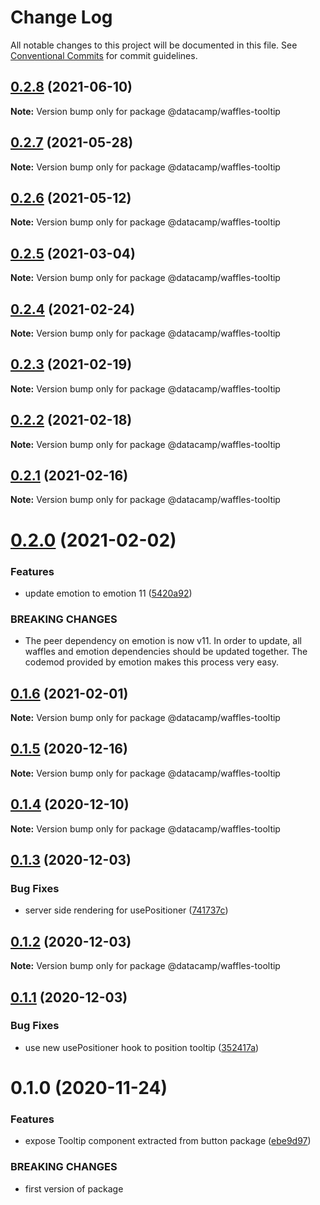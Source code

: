 # Change Log

All notable changes to this project will be documented in this file.
See [Conventional Commits](https://conventionalcommits.org) for commit guidelines.

## [0.2.8](https://github.com/datacamp/design-system/compare/@datacamp/waffles-tooltip@0.2.7...@datacamp/waffles-tooltip@0.2.8) (2021-06-10)

**Note:** Version bump only for package @datacamp/waffles-tooltip





## [0.2.7](https://github.com/datacamp/design-system/compare/@datacamp/waffles-tooltip@0.2.6...@datacamp/waffles-tooltip@0.2.7) (2021-05-28)

**Note:** Version bump only for package @datacamp/waffles-tooltip





## [0.2.6](https://github.com/datacamp/design-system/compare/@datacamp/waffles-tooltip@0.2.5...@datacamp/waffles-tooltip@0.2.6) (2021-05-12)

**Note:** Version bump only for package @datacamp/waffles-tooltip





## [0.2.5](https://github.com/datacamp/design-system/compare/@datacamp/waffles-tooltip@0.2.4...@datacamp/waffles-tooltip@0.2.5) (2021-03-04)

**Note:** Version bump only for package @datacamp/waffles-tooltip





## [0.2.4](https://github.com/datacamp/design-system/compare/@datacamp/waffles-tooltip@0.2.3...@datacamp/waffles-tooltip@0.2.4) (2021-02-24)

**Note:** Version bump only for package @datacamp/waffles-tooltip





## [0.2.3](https://github.com/datacamp/design-system/compare/@datacamp/waffles-tooltip@0.2.2...@datacamp/waffles-tooltip@0.2.3) (2021-02-19)

**Note:** Version bump only for package @datacamp/waffles-tooltip





## [0.2.2](https://github.com/datacamp/design-system/compare/@datacamp/waffles-tooltip@0.2.1...@datacamp/waffles-tooltip@0.2.2) (2021-02-18)

**Note:** Version bump only for package @datacamp/waffles-tooltip





## [0.2.1](https://github.com/datacamp/design-system/compare/@datacamp/waffles-tooltip@0.2.0...@datacamp/waffles-tooltip@0.2.1) (2021-02-16)

**Note:** Version bump only for package @datacamp/waffles-tooltip





# [0.2.0](https://github.com/datacamp/design-system/compare/@datacamp/waffles-tooltip@0.1.6...@datacamp/waffles-tooltip@0.2.0) (2021-02-02)


### Features

* update emotion to emotion 11 ([5420a92](https://github.com/datacamp/design-system/commit/5420a92))


### BREAKING CHANGES

* The peer dependency on emotion is now v11. In order to update, all waffles and emotion dependencies should be updated together. The codemod provided by emotion makes this process very easy.





## [0.1.6](https://github.com/datacamp/design-system/compare/@datacamp/waffles-tooltip@0.1.5...@datacamp/waffles-tooltip@0.1.6) (2021-02-01)

**Note:** Version bump only for package @datacamp/waffles-tooltip





## [0.1.5](https://github.com/datacamp/design-system/compare/@datacamp/waffles-tooltip@0.1.4...@datacamp/waffles-tooltip@0.1.5) (2020-12-16)

**Note:** Version bump only for package @datacamp/waffles-tooltip





## [0.1.4](https://github.com/datacamp/design-system/compare/@datacamp/waffles-tooltip@0.1.3...@datacamp/waffles-tooltip@0.1.4) (2020-12-10)

**Note:** Version bump only for package @datacamp/waffles-tooltip





## [0.1.3](https://github.com/datacamp/design-system/compare/@datacamp/waffles-tooltip@0.1.2...@datacamp/waffles-tooltip@0.1.3) (2020-12-03)


### Bug Fixes

* server side rendering for usePositioner ([741737c](https://github.com/datacamp/design-system/commit/741737c))





## [0.1.2](https://github.com/datacamp/design-system/compare/@datacamp/waffles-tooltip@0.1.1...@datacamp/waffles-tooltip@0.1.2) (2020-12-03)

**Note:** Version bump only for package @datacamp/waffles-tooltip





## [0.1.1](https://github.com/datacamp/design-system/compare/@datacamp/waffles-tooltip@0.1.0...@datacamp/waffles-tooltip@0.1.1) (2020-12-03)


### Bug Fixes

* use new usePositioner hook to position tooltip ([352417a](https://github.com/datacamp/design-system/commit/352417a))





# 0.1.0 (2020-11-24)


### Features

* expose Tooltip component extracted from button package ([ebe9d97](https://github.com/datacamp/design-system/commit/ebe9d97))


### BREAKING CHANGES

* first version of package
